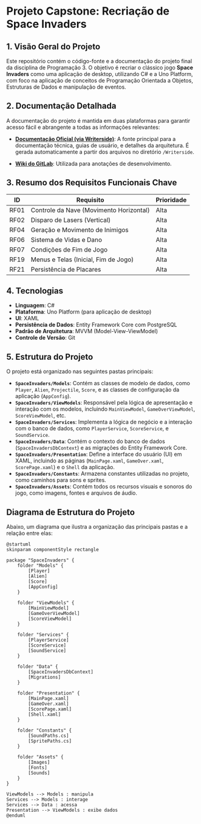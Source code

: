 # Projeto Capstone: Recriação de Space Invaders


## 1. Visão Geral do Projeto

Este repositório contém o código-fonte e a documentação do projeto final da disciplina de Programação 3. O objetivo é recriar o clássico jogo **Space Invaders** como uma aplicação de desktop, utilizando C# e a Uno Platform, com foco na aplicação de conceitos de Programação Orientada a Objetos, Estruturas de Dados e manipulação de eventos.

## 2. Documentação Detalhada

A documentação do projeto é mantida em duas plataformas para garantir acesso fácil e abrangente a todas as informações relevantes:

- **[Documentação Oficial (via Writerside)](https://capstone-8f3123.gitlab.io/intro.html)**: A fonte principal para a documentação técnica, guias de usuário, e detalhes da arquitetura. É gerada automaticamente a partir dos arquivos no diretório `/Writerside`.

- **[Wiki do GitLab](https://gitlab.com/jala-university1/cohort-4/oficial-pt-programa-o-3-cspr-231.ga.t2.25.m1/se-o-a/gustavo.jesus/capstone/-/wikis/home)**: Utilizada para anotações de desenvolvimento.


## 3. Resumo dos Requisitos Funcionais Chave

| ID | Requisito | Prioridade |
| --- | --- | --- |
| RF01 | Controle da Nave (Movimento Horizontal) | Alta |
| RF02 | Disparo de Lasers (Vertical) | Alta |
| RF04 | Geração e Movimento de Inimigos | Alta |
| RF06 | Sistema de Vidas e Dano | Alta |
| RF07 | Condições de Fim de Jogo | Alta |
| RF19 | Menus e Telas (Inicial, Fim de Jogo) | Alta |
| RF21 | Persistência de Placares | Alta |

## 4. Tecnologias

*   **Linguagem**: C#
*   **Plataforma**: Uno Platform (para aplicação de desktop)
*   **UI**: XAML
*   **Persistência de Dados**: Entity Framework Core com PostgreSQL
*   **Padrão de Arquitetura**: MVVM (Model-View-ViewModel)
*   **Controle de Versão**: Git

## 5. Estrutura do Projeto

O projeto está organizado nas seguintes pastas principais:

*   **`SpaceInvaders/Models`**: Contém as classes de modelo de dados, como `Player`, `Alien`, `Projectile`, `Score`, e as classes de configuração da aplicação (`AppConfig`).
*   **`SpaceInvaders/ViewModels`**: Responsável pela lógica de apresentação e interação com os modelos, incluindo `MainViewModel`, `GameOverViewModel`, `ScoreViewModel`, etc.
*   **`SpaceInvaders/Services`**: Implementa a lógica de negócio e a interação com o banco de dados, como `PlayerService`, `ScoreService`, e `SoundService`.
*   **`SpaceInvaders/Data`**: Contém o contexto do banco de dados (`SpaceInvadersDbContext`) e as migrações do Entity Framework Core.
*   **`SpaceInvaders/Presentation`**: Define a interface do usuário (UI) em XAML, incluindo as páginas (`MainPage.xaml`, `GameOver.xaml`, `ScorePage.xaml`) e o `Shell` da aplicação.
*   **`SpaceInvaders/Constants`**: Armazena constantes utilizadas no projeto, como caminhos para sons e sprites.
*   **`SpaceInvaders/Assets`**: Contém todos os recursos visuais e sonoros do jogo, como imagens, fontes e arquivos de áudio.

## Diagrama de Estrutura do Projeto

Abaixo, um diagrama que ilustra a organização das principais pastas e a relação entre elas:

```plantuml
@startuml
skinparam componentStyle rectangle

package "SpaceInvaders" {
    folder "Models" {
        [Player]
        [Alien]
        [Score]
        [AppConfig]
    }

    folder "ViewModels" {
        [MainViewModel]
        [GameOverViewModel]
        [ScoreViewModel]
    }

    folder "Services" {
        [PlayerService]
        [ScoreService]
        [SoundService]
    }

    folder "Data" {
        [SpaceInvadersDbContext]
        [Migrations]
    }

    folder "Presentation" {
        [MainPage.xaml]
        [GameOver.xaml]
        [ScorePage.xaml]
        [Shell.xaml]
    }

    folder "Constants" {
        [SoundPaths.cs]
        [SpritePaths.cs]
    }

    folder "Assets" {
        [Images]
        [Fonts]
        [Sounds]
    }
}

ViewModels --> Models : manipula
Services --> Models : interage
Services --> Data : acessa
Presentation --> ViewModels : exibe dados
@enduml
```
